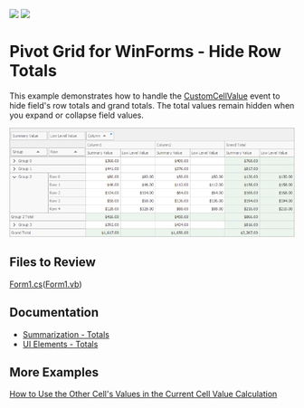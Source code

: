 <!-- default badges list -->
[![](https://img.shields.io/badge/Open_in_DevExpress_Support_Center-FF7200?style=flat-square&logo=DevExpress&logoColor=white)](https://supportcenter.devexpress.com/ticket/details/T830448)
[![](https://img.shields.io/badge/📖_How_to_use_DevExpress_Examples-e9f6fc?style=flat-square)](https://docs.devexpress.com/GeneralInformation/403183)
<!-- default badges end -->
# Pivot Grid for WinForms - Hide Row Totals

This example demonstrates how to handle the [CustomCellValue](https://docs.devexpress.com/WindowsForms/DevExpress.XtraPivotGrid.PivotGridControl.CustomCellValue) event to hide field's row totals and grand totals. The total values remain hidden when you expand or collapse field values.

![screenshot](./images/screenshot.png)

## Files to Review

[Form1.cs](./CS/HideTotalsCustomCellValueExample/Form1.cs)([Form1.vb](./VB/HideTotalsCustomCellValueExample/Form1.vb))
## Documentation

* [Summarization - Totals](https://docs.devexpress.com/WindowsForms/1810)
* [UI Elements - Totals](https://docs.devexpress.com/WindowsForms/1691)

## More Examples 

[How to Use the Other Cell's Values in the Current Cell Value Calculation](https://github.com/DevExpress-Examples/how-to-access-other-cell-value-while-calculating-the-current-cell-e1110)
